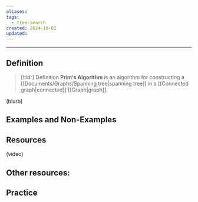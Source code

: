 ```yaml
---
aliases: 
tags:
  - tree-search
created: 2024-10-02
updated:
---
```

---
## Definition 

> [!tldr] Definition
> **Prim's Algorithm** is an algorithm for constructing a [[Documents/Graphs/Spanning tree|spanning tree]] in a [[Connected graph|connected]] [[Graph|graph]]. 

(blurb)

## Examples and Non-Examples

## Resources 

(video)

Other resources: 
- 

## Practice 
